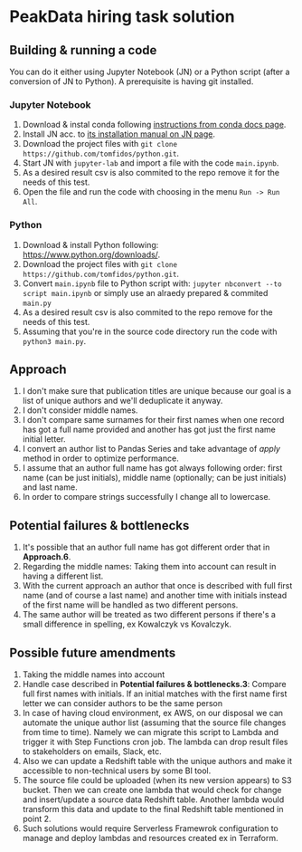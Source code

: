 # PeakData hiring task solution

## Building & running a code

You can do it either using Jupyter Notebook (JN) or a Python script (after a conversion of JN to Python). A prerequisite is having git installed.

### Jupyter Notebook

<ol>
    <li>Download & instal conda following <a href="https://docs.conda.io/projects/conda/en/latest/user-guide/install/index.html#installing-conda-on-a-system-that-has-other-python-installations-or-packages">instructions from conda docs page</a>.</li>
    <li>Install JN acc. to <a href="https://jupyter.org/install">its installation manual on JN page</a>.</li>
    <li>Download the project files with <code>git clone https://github.com/tomfidos/python.git</code>.</li>
    <li>Start JN with <code>jupyter-lab</code> and import a file with the code <code>main.ipynb</code>.</li>
    <li>As a desired result csv is also commited to the repo remove it for the needs of this test.</li>
    <li>Open the file and run the code with choosing in the menu <code>Run -> Run All</code>.</li>
</ol>

### Python

<ol>
    <li>Download & install Python following: <a href="https://www.python.org/downloads/">https://www.python.org/downloads/</a>.</li>
    <li>Download the project files with <code>git clone https://github.com/tomfidos/python.git</code>.</li>
    <li>Convert <code>main.ipynb</code> file to Python script with: <code>jupyter nbconvert --to script main.ipynb</code> or simply use an alraedy prepared & commited <code>main.py</code></li>
    <li>As a desired result csv is also commited to the repo remove for the needs of this test.</li>
    <li>Assuming that you're in the source code directory run the code with <code>python3 main.py</code>.</li>
</ol>

## Approach

<ol>
    <li>I don't make sure that publication titles are unique because our goal is a list of unique authors and we'll deduplicate it anyway.</li>
    <li>I don't consider middle names.</li>
    <li>I don't compare same surnames for their first names when one record has got a full name provided and another has got just the first name initial letter.</li>
    <li>I convert an author list to Pandas Series and take advantage of <em>apply</em> method in order to optimize performance.</li>
    <li>I assume that an author full name has got always following order: first name (can be just initials), middle name (optionally; can be just initials) and last name.</li>
    <li>In order to compare strings successfully I change all to lowercase.</li>
</ol>

## Potential failures & bottlenecks

<ol>
    <li>It's possible that an author full name has got different order that in <b>Approach.6</b>.</li>
    <li>Regarding the middle names: Taking them into account can result in having a different list.</li>
    <li>With the current approach an author that once is described with full first name (and of course a last name) and another time with initials instead of the first name will be handled as two different persons.</li>
    <li>The same author will be treated as two different persons if there's a small difference in spelling, ex Kowalczyk vs Kovalczyk.</li>
</ol>

## Possible future amendments

<ol>
    <li>Taking the middle names into account</li>
    <li>Handle case described in <b>Potential failures & bottlenecks.3</b>: Compare full first names with initials. If an initial matches with the first name first letter we can consider authors to be the same person</li>
    <li>In case of having cloud environment, ex AWS, on our disposal we can automate the unique author list (assuming that the source file changes from time to time). Namely we can migrate this script to Lambda and trigger it with Step Functions cron job. The lambda can drop result files to stakeholders on emails, Slack, etc.</li>
    <li>Also we can update a Redshift table with the unique authors and make it accessible to non-technical users by some BI tool.</li>
    <li>The source file could be uploaded (when its new version appears) to S3 bucket. Then we can create one lambda that would check for change and insert/update a source data Redshift table. Another lambda would transform this data and update to the final Redshift table mentioned in point 2.</li>
    <li>Such solutions would require Serverless Framewrok configuration to manage and deploy lambdas and resources created ex in Terraform.</li>
</ol>
